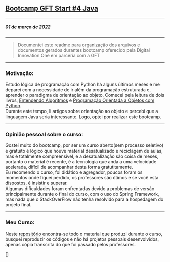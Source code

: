 ## [Bootcamp GFT Start #4 Java](https://web.dio.me/track/gft-start-4-java)

---
##### 01 de março de 2022 

---
>Documentei este readme para organização dos arquivos e documentos gerados
durantes bootcamp oferecido pela Digital Innovation One em parceria com a GFT
---
### Motivação:   


Estudo lógica de programação com Python há alguns últimos meses e me deparei com
a necessidade de ir além da programação estruturada e, aprender o paradigma de orientação
ao objeto. Comecei pela leitura de dois livros,
[Entendendo Algoritmos](https://isbndb.com/book/9788575225639) e 
[Programação Orientada a Objetos com Python](https://www.amazon.com.br/Programa%C3%A7%C3%A3o-Orientada-Objetos-com-Python-ebook/dp/B083ZYRY9C).  
Durante este tempo, li artigos sobre orientação ao objeto e percebi que a linguagem Java seria interessante. Logo, optei por realizar este bootcamp.  

---
### Opinião pessoal sobre o curso:  
Gostei muito do bootcamp, por ser um curso aberto(sem processo seletivo) e gratuito é lógico que houve material desatualizado e reciclagem de aulas,
mas é totalmente compreensível, e a desatualização são coisa de meses, portanto o material é recente, é a tecnologia que anda a uma velocidade acelerada,
difícil de acompanhar desta forma gratutitamente.   
Eu recomendo o curso, foi didático e agregador, poucos foram os momentos onde fiquei perdido, os professores são ótimos e se você esta dispostos, é
insistir e superar.   
Algumas dificuldades foram enfrentadas devido a problemas de versão principalmente durante o final do curso, com o uso do Spring Framework, mas nada que
o StackOverFlow não tenha resolvido para a hospedagem do projeto final.

---
### Meu Curso:  
Neste [repositório](https://github.com/marcelopd20/dio-desafio-github-1-repo) encontra-se todo o material que produzi durante o curso, busquei reproduzir os códigos e não há projetos pessoais desenvolvidos, apenas
cópia transcrita do que foi passado pelos professores.

[]